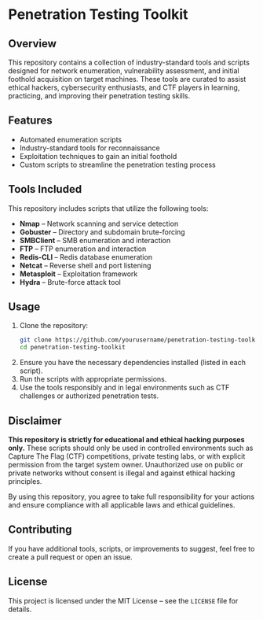 # Penetration Testing Toolkit

## Overview

This repository contains a collection of industry-standard tools and scripts designed for network enumeration, vulnerability assessment, and initial foothold acquisition on target machines. These tools are curated to assist ethical hackers, cybersecurity enthusiasts, and CTF players in learning, practicing, and improving their penetration testing skills.

## Features

- Automated enumeration scripts
- Industry-standard tools for reconnaissance
- Exploitation techniques to gain an initial foothold
- Custom scripts to streamline the penetration testing process

## Tools Included

This repository includes scripts that utilize the following tools:

- **Nmap** – Network scanning and service detection
- **Gobuster** – Directory and subdomain brute-forcing
- **SMBClient** – SMB enumeration and interaction
- **FTP** – FTP enumeration and interaction
- **Redis-CLI** – Redis database enumeration
- **Netcat** – Reverse shell and port listening
- **Metasploit** – Exploitation framework
- **Hydra** – Brute-force attack tool

## Usage

1. Clone the repository:
   ```bash
   git clone https://github.com/yourusername/penetration-testing-toolkit.git
   cd penetration-testing-toolkit
   ```
2. Ensure you have the necessary dependencies installed (listed in each script).
3. Run the scripts with appropriate permissions.
4. Use the tools responsibly and in legal environments such as CTF challenges or authorized penetration tests.

## Disclaimer

**This repository is strictly for educational and ethical hacking purposes only.** These scripts should only be used in controlled environments such as Capture The Flag (CTF) competitions, private testing labs, or with explicit permission from the target system owner. Unauthorized use on public or private networks without consent is illegal and against ethical hacking principles.

By using this repository, you agree to take full responsibility for your actions and ensure compliance with all applicable laws and ethical guidelines.

## Contributing

If you have additional tools, scripts, or improvements to suggest, feel free to create a pull request or open an issue.

## License

This project is licensed under the MIT License – see the `LICENSE` file for details.

